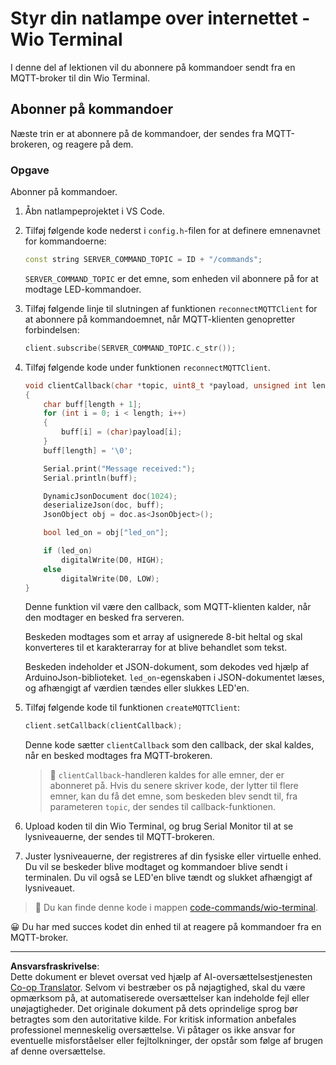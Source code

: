 <!--
CO_OP_TRANSLATOR_METADATA:
{
  "original_hash": "6754c915dae64ba70fcd5e52c37f3adf",
  "translation_date": "2025-08-27T21:50:03+00:00",
  "source_file": "1-getting-started/lessons/4-connect-internet/wio-terminal-commands.md",
  "language_code": "da"
}
-->
# Styr din natlampe over internettet - Wio Terminal

I denne del af lektionen vil du abonnere på kommandoer sendt fra en MQTT-broker til din Wio Terminal.

## Abonner på kommandoer

Næste trin er at abonnere på de kommandoer, der sendes fra MQTT-brokeren, og reagere på dem.

### Opgave

Abonner på kommandoer.

1. Åbn natlampeprojektet i VS Code.

1. Tilføj følgende kode nederst i `config.h`-filen for at definere emnenavnet for kommandoerne:

    ```cpp
    const string SERVER_COMMAND_TOPIC = ID + "/commands";
    ```

    `SERVER_COMMAND_TOPIC` er det emne, som enheden vil abonnere på for at modtage LED-kommandoer.

1. Tilføj følgende linje til slutningen af funktionen `reconnectMQTTClient` for at abonnere på kommandoemnet, når MQTT-klienten genopretter forbindelsen:

    ```cpp
    client.subscribe(SERVER_COMMAND_TOPIC.c_str());
    ```

1. Tilføj følgende kode under funktionen `reconnectMQTTClient`.

    ```cpp
    void clientCallback(char *topic, uint8_t *payload, unsigned int length)
    {
        char buff[length + 1];
        for (int i = 0; i < length; i++)
        {
            buff[i] = (char)payload[i];
        }
        buff[length] = '\0';
    
        Serial.print("Message received:");
        Serial.println(buff);
    
        DynamicJsonDocument doc(1024);
        deserializeJson(doc, buff);
        JsonObject obj = doc.as<JsonObject>();
    
        bool led_on = obj["led_on"];
    
        if (led_on)
            digitalWrite(D0, HIGH);
        else
            digitalWrite(D0, LOW);
    }
    ```

    Denne funktion vil være den callback, som MQTT-klienten kalder, når den modtager en besked fra serveren.

    Beskeden modtages som et array af usignerede 8-bit heltal og skal konverteres til et karakterarray for at blive behandlet som tekst.

    Beskeden indeholder et JSON-dokument, som dekodes ved hjælp af ArduinoJson-biblioteket. `led_on`-egenskaben i JSON-dokumentet læses, og afhængigt af værdien tændes eller slukkes LED'en.

1. Tilføj følgende kode til funktionen `createMQTTClient`:

    ```cpp
    client.setCallback(clientCallback);
    ```

    Denne kode sætter `clientCallback` som den callback, der skal kaldes, når en besked modtages fra MQTT-brokeren.

    > 💁 `clientCallback`-handleren kaldes for alle emner, der er abonneret på. Hvis du senere skriver kode, der lytter til flere emner, kan du få det emne, som beskeden blev sendt til, fra parameteren `topic`, der sendes til callback-funktionen.

1. Upload koden til din Wio Terminal, og brug Serial Monitor til at se lysniveauerne, der sendes til MQTT-brokeren.

1. Juster lysniveauerne, der registreres af din fysiske eller virtuelle enhed. Du vil se beskeder blive modtaget og kommandoer blive sendt i terminalen. Du vil også se LED'en blive tændt og slukket afhængigt af lysniveauet.

> 💁 Du kan finde denne kode i mappen [code-commands/wio-terminal](../../../../../1-getting-started/lessons/4-connect-internet/code-commands/wio-terminal).

😀 Du har med succes kodet din enhed til at reagere på kommandoer fra en MQTT-broker.

---

**Ansvarsfraskrivelse**:  
Dette dokument er blevet oversat ved hjælp af AI-oversættelsestjenesten [Co-op Translator](https://github.com/Azure/co-op-translator). Selvom vi bestræber os på nøjagtighed, skal du være opmærksom på, at automatiserede oversættelser kan indeholde fejl eller unøjagtigheder. Det originale dokument på dets oprindelige sprog bør betragtes som den autoritative kilde. For kritisk information anbefales professionel menneskelig oversættelse. Vi påtager os ikke ansvar for eventuelle misforståelser eller fejltolkninger, der opstår som følge af brugen af denne oversættelse.